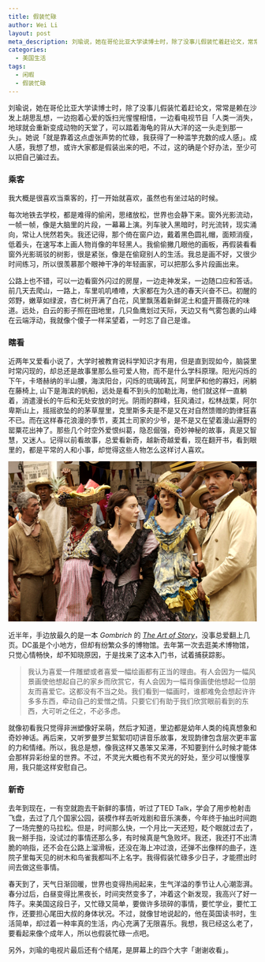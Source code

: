 ```yaml
---
title: 假装忙碌
author: Wei Li
layout: post
meta_description: 刘瑜说，她在哥伦比亚大学读博士时，除了没事儿假装忙着赶论文，常常是赖在沙发上胡思乱想，一边抱着心爱的饭扫光惺惺相惜，一边看电视节目「人类一消失，地球就会重新变成动物的天堂了，可以踏着海龟的背从大洋的这一头走到那一头」。
categories:
  - 美国生活
tags:
  - 闲暇
  - 假装忙碌
---
```

刘瑜说，她在哥伦比亚大学读博士时，除了没事儿假装忙着赶论文，常常是赖在沙发上胡思乱想，一边抱着心爱的饭扫光惺惺相惜，一边看电视节目「人类一消失，地球就会重新变成动物的天堂了，可以踏着海龟的背从大洋的这一头走到那一头」。她说「就是靠着这点虚张声势的忙碌，我获得了一种滥竽充数的成人感」。成人感，我想了想，或许大家都是假装出来的吧，不过，这的确是个好办法，至少可以把自己骗过去。

### 乘客
我大概是很喜欢当乘客的，打一开始就喜欢，虽然也有坐过站的时候。

每次地铁去学校，都是难得的偷闲，思绪放松，世界也会静下来。窗外光影流动，一帧一帧，像是大脑里的片段，一幕幕上演。列车驶入黑暗时，时光流转，现实涌向，常让人恍然若失。我还记得，那个倚在窗户边，戴着黑色圆礼帽，面颊消瘦，低着头，在速写本上画人物肖像的年轻黑人。我偷偷撇几眼他的画板，再假装看看窗外光影斑驳的树影，很是紧张，像是在偷窥别人的生活。我总是画不好，又很少时间练习，所以很羡慕那个眼神干净的年轻画家，可以把那么多片段画出来。

公路上也不错，可以一边看窗外闪过的房屋，一边走神发呆，一边随口应和答话。前几天去爬山，一路上，车里叽叽喳喳，大家都在为久违的春天兴奋不已。初醒的郊野，嫩草如绿波，杏仁树开满了白花，风里飘荡着新鲜泥土和盛开蔷薇花的味道。远处，白云的影子照在田地里，几只鱼鹰划过天际，天边又有气雾包裹的山峰在云端浮动，我就像个傻子一样呆望着，一时忘了自己是谁。

### 瞎看
近两年又爱看小说了，大学时被教育说科学知识才有用，但是直到现如今，脑袋里时常闪现的，却总还是故事里那么些可爱人物，而不是什么学科原理。阳光闪烁的下午，卡塔赫纳的半山腰，海滨阳台，闪烁的琉璃砖瓦，阿里萨和他的寡妇，闲躺在藤椅上, 山下是海滨的帆船，远处是看不到头的加勒比海，他们就这样一直躺着，消遣漫长的午后和无处安放的时光。阴雨的群峰，狂风涌过，松林战栗，阿尔卑斯山上，摇摇欲坠的的茅草屋里，克里斯多夫是不是又在对自然馈赠的韵律狂喜不已。而在这样春花浪漫的季节，麦其土司家的少爷，是不是又在望着漫山遍野的罂粟花出神了。那些几个时空外爱恨纠葛，隐忍倔强，奇妙神秘的故事，真是又智慧，又迷人。记得以前看故事，总爱看新奇，越新奇越爱看，现在翻开书，看到眼里的，都是平常的人和小事，却觉得这些人物怎么这样讨人喜欢。

![love-in-the-time-of-cholera][love-in-the-time-of-cholera]

近半年，手边放最久的是一本 *Gombrich* 的 *[The Art of Story][1]*，没事总爱翻上几页。DC虽是个小地方，但却有纷繁众多的博物馆。去年第一次去逛美术博物馆，只觉心情畅快，却不知晓原因，于是找来了这本入门书，试着捕获踪影。

> 我认为喜爱一件雕塑或者喜爱一幅绘画都有正当的理由。有人会因为一幅风景画使他想起自己的家乡而欣赏它，有人会因为一幅肖像画使他想起一位朋友而喜爱它。这都没有不当之处。我们看到一幅画时，谁都难免会想起许许多多东西，牵动自己的爱憎之情。只要它们有助于我们欣赏眼前看到的东西，大可听之任之，不必多虑。

就像初看我只觉得非洲塑像好呆萌，然后才知道，里边都是幼年人类的纯真想象和奇妙神话。再后来，又听罗曼罗兰絮絮叨叨讲音乐故事，发现韵律包含层次更丰富的力和情绪。所以，我总是想，像我这样又愚笨又呆滞，不知要到什么时候才能体会那样异彩纷呈的世界。不过，不灵光大概也有不灵光的好处，至少可以慢慢享用，我只能这样安慰自己。

### 新奇
去年到现在，一有空就跑去干新鲜的事情，听过了TED Talk，学会了用步枪射击飞盘，去过了几个国家公园，装模作样去听戏剧和音乐演奏，今年终于抽出时间跑了一场完整的马拉松。但是，时间那么快，一个月比一天还短，眨个眼就过去了，我一掰手指，没试过的事情还那么多，有时候真是气急败坏。我还，我还打不出清脆的响指，还不会在公路上溜滑板，还没在海上冲过浪，还弹不出像样的曲子，连院子里每天见的树木和鸟雀我都叫不上名字。我得假装忙碌多少日子，才能攒出时间去做这些事情。

春天到了，天气日渐回暖，世界也变得热闹起来，生气洋溢的季节让人心潮澎湃。春分过后，白昼变得比黑夜长，时间突然变多了，冲着这个新发现，我高兴了好一阵子。来美国这段日子，又忙碌又简单，要做许多琐碎的事情，要忙学业，要忙工作，还要担心尾田大叔的身体状况。不过，就像甘地说起的，他在英国读书时，生活简单，却过着一种率真的生活，内心充满了无限喜乐。我想，我已经这么老了，要看起来像个成年人，所以也假装忙碌一点吧。

另外，刘瑜的电视片最后还有个结尾，是屏幕上的四个大字「谢谢收看」。

[1]: https://book.douban.com/subject/3162991/
[love-in-the-time-of-cholera]: /uploads/2016/03/love-in-the-time-of-cholera.jpg
[yiyi]: https://movie.douban.com/subject/1292434/


